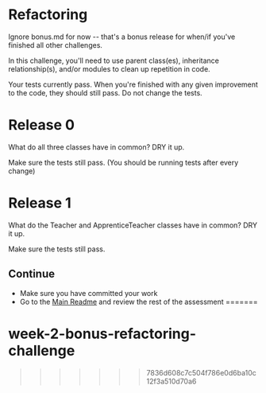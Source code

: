 # Refactoring

Ignore bonus.md for now -- that's a bonus release for when/if you've finished all other challenges.

In this challenge, you'll need to use parent class(es), inheritance relationship(s), and/or modules to clean up repetition in code.

Your tests currently pass. When you're finished with any given improvement to the code, they should still pass. Do not change the tests.

# Release 0

What do all three classes have in common? DRY it up.

Make sure the tests still pass. (You should be running tests after every change)

# Release 1

What do the Teacher and ApprenticeTeacher classes have in common? DRY it up.

Make sure the tests still pass.

## Continue
* Make sure you have committed your work
* Go to the [Main Readme](../README.md) and review the rest of the assessment
=======
# week-2-bonus-refactoring-challenge
>>>>>>> 7836d608c7c504f786e0d6ba10c12f3a510d70a6

